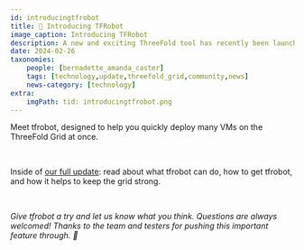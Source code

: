 ```yaml
---
id: introducingtfrobot
title: 🤖 Introducing TFRobot
image_caption: Introducing TFRobot
description: A new and exciting ThreeFold tool has recently been launched!
date: 2024-02-26
taxonomies:
    people: [bernadette_amanda_caster]
    tags: [technology,update,threefold_grid,community,news]
    news-category: [technology]
extra:
    imgPath: tid: introducingtfrobot.png
---
```


 Meet tfrobot, designed to help you quickly deploy many VMs on the ThreeFold Grid at once.

<br/>

Inside of [our full update](https://forum.threefold.io/t/introducing-tfrobot/4222): read about what tfrobot can do, how to get tfrobot, and how it helps to keep the grid strong.

<br/>

*Give tfrobot a try and let us know what you think. Questions are always welcomed! Thanks to the team and testers for pushing this important feature through. 🙏️*